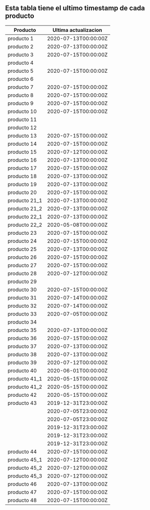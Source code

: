 ## Esta tabla tiene el ultimo timestamp de cada producto
|Producto|Ultima actualizacion |
|------ |------ |
|producto 1|2020-07-13T00:00:00Z|
|producto 2|2020-07-13T00:00:00Z|
|producto 3|2020-07-15T00:00:00Z|
|producto 4|
|producto 5|2020-07-15T00:00:00Z|
|producto 6|
|producto 7|2020-07-15T00:00:00Z|
|producto 8|2020-07-15T00:00:00Z|
|producto 9|2020-07-15T00:00:00Z|
|producto 10|2020-07-15T00:00:00Z|
|producto 11|
|producto 12|
|producto 13|2020-07-15T00:00:00Z|
|producto 14|2020-07-15T00:00:00Z|
|producto 15|2020-07-12T00:00:00Z|
|producto 16|2020-07-13T00:00:00Z|
|producto 17|2020-07-15T00:00:00Z|
|producto 18|2020-07-13T00:00:00Z|
|producto 19|2020-07-13T00:00:00Z|
|producto 20|2020-07-15T00:00:00Z|
|producto 21_1|2020-07-13T00:00:00Z|
|producto 21_2|2020-07-13T00:00:00Z|
|producto 22_1|2020-07-13T00:00:00Z|
|producto 22_2|2020-05-08T00:00:00Z|
|producto 23|2020-07-15T00:00:00Z|
|producto 24|2020-07-15T00:00:00Z|
|producto 25|2020-07-13T00:00:00Z|
|producto 26|2020-07-15T00:00:00Z|
|producto 27|2020-07-15T00:00:00Z|
|producto 28|2020-07-12T00:00:00Z|
|producto 29|
|producto 30|2020-07-15T00:00:00Z|
|producto 31|2020-07-14T00:00:00Z|
|producto 32|2020-07-14T00:00:00Z|
|producto 33|2020-07-05T00:00:00Z|
|producto 34|
|producto 35|2020-07-13T00:00:00Z|
|producto 36|2020-07-15T00:00:00Z|
|producto 37|2020-07-13T00:00:00Z|
|producto 38|2020-07-13T00:00:00Z|
|producto 39|2020-07-12T00:00:00Z|
|producto 40|2020-06-01T00:00:00Z|
|producto 41_1|2020-05-15T00:00:00Z|
|producto 41_2|2020-05-15T00:00:00Z|
|producto 42|2020-05-15T00:00:00Z|
|producto 43|2019-12-31T23:00:00Z|
| |2020-07-05T23:00:00Z|
| |2020-07-05T23:00:00Z|
| |2019-12-31T23:00:00Z|
| |2019-12-31T23:00:00Z|
| |2019-12-31T23:00:00Z|
|producto 44|2020-07-15T00:00:00Z|
|producto 45_1|2020-07-12T00:00:00Z|
|producto 45_2|2020-07-12T00:00:00Z|
|producto 45_3|2020-07-12T00:00:00Z|
|producto 46|2020-07-13T00:00:00Z|
|producto 47|2020-07-15T00:00:00Z|
|producto 48|2020-07-15T00:00:00Z|
